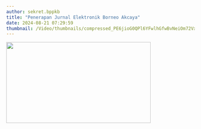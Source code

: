 ```yaml
---
author: sekret.bppkb
title: "Penerapan Jurnal Elektronik Borneo Akcaya"
date: 2024-08-21 07:29:59
thumbnail: /Video/thumbnails/compressed_PE6jioG0QPl6YFwlhGfwBvNeiOm72VxBhprmuuuV.png
---
```

<p><a href="https://studio.youtube.com/video/loT72mL_jUQ/edit"><img src="/images/cjtftdPRvZ8rKj1qEu7I.png" width="386" height="217" alt="" /></a></p>
